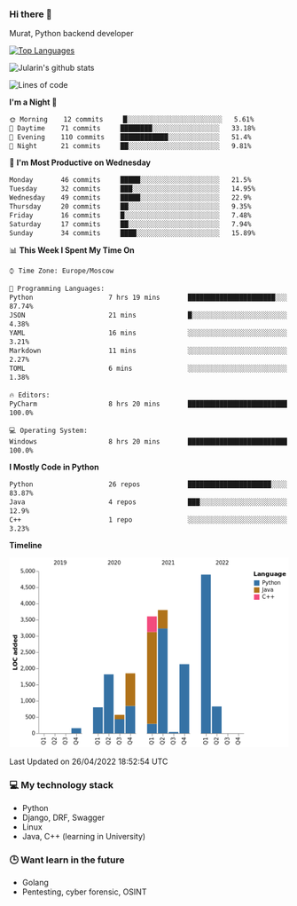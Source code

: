 ### Hi there 👋

Murat, Python backend developer

[![Top Languages](https://github-readme-stats.vercel.app/api/top-langs/?username=Jularin&layout=compact)]()

![Jularin's github stats](https://github-readme-stats.vercel.app/api?username=Jularin&show_icons=true&include_all_commits=true&count_private=true)

<!--START_SECTION:waka-->
![Lines of code](https://img.shields.io/badge/From%20Hello%20World%20I%27ve%20Written-20%20Thousand%20lines%20of%20code-blue)

**I'm a Night 🦉** 

```text
🌞 Morning    12 commits     █░░░░░░░░░░░░░░░░░░░░░░░░   5.61% 
🌆 Daytime    71 commits     ████████░░░░░░░░░░░░░░░░░   33.18% 
🌃 Evening    110 commits    ████████████░░░░░░░░░░░░░   51.4% 
🌙 Night      21 commits     ██░░░░░░░░░░░░░░░░░░░░░░░   9.81%

```
📅 **I'm Most Productive on Wednesday** 

```text
Monday       46 commits     █████░░░░░░░░░░░░░░░░░░░░   21.5% 
Tuesday      32 commits     ███░░░░░░░░░░░░░░░░░░░░░░   14.95% 
Wednesday    49 commits     █████░░░░░░░░░░░░░░░░░░░░   22.9% 
Thursday     20 commits     ██░░░░░░░░░░░░░░░░░░░░░░░   9.35% 
Friday       16 commits     █░░░░░░░░░░░░░░░░░░░░░░░░   7.48% 
Saturday     17 commits     ██░░░░░░░░░░░░░░░░░░░░░░░   7.94% 
Sunday       34 commits     ████░░░░░░░░░░░░░░░░░░░░░   15.89%

```


📊 **This Week I Spent My Time On** 

```text
⌚︎ Time Zone: Europe/Moscow

💬 Programming Languages: 
Python                   7 hrs 19 mins       ██████████████████████░░░   87.74% 
JSON                     21 mins             █░░░░░░░░░░░░░░░░░░░░░░░░   4.38% 
YAML                     16 mins             ░░░░░░░░░░░░░░░░░░░░░░░░░   3.21% 
Markdown                 11 mins             ░░░░░░░░░░░░░░░░░░░░░░░░░   2.27% 
TOML                     6 mins              ░░░░░░░░░░░░░░░░░░░░░░░░░   1.38%

🔥 Editors: 
PyCharm                  8 hrs 20 mins       █████████████████████████   100.0%

💻 Operating System: 
Windows                  8 hrs 20 mins       █████████████████████████   100.0%

```

**I Mostly Code in Python** 

```text
Python                   26 repos            █████████████████████░░░░   83.87% 
Java                     4 repos             ███░░░░░░░░░░░░░░░░░░░░░░   12.9% 
C++                      1 repo              ░░░░░░░░░░░░░░░░░░░░░░░░░   3.23%

```


**Timeline**

![Chart not found](https://raw.githubusercontent.com/Jularin/Jularin/main/charts/bar_graph.png) 


 Last Updated on 26/04/2022 18:52:54 UTC
<!--END_SECTION:waka-->

### 💻 My technology stack
 - Python
 - Django, DRF, Swagger
 - Linux 
 - Java, C++ (learning in University)

### 🕒 Want learn in the future
 - Golang
 - Pentesting, cyber forensic, OSINT
